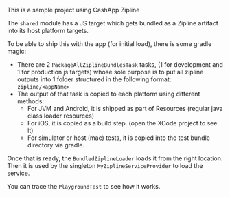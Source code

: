 This is a sample project using CashApp Zipline

The `shared` module has a JS target which gets bundled as a Zipline artifact into its host platform
targets.

To be able to ship this with the app (for initial load), there is some gradle magic:

* There are 2 `PackageAllZiplineBundlesTask` tasks, (1 for development and 1 for production js targets)
whose sole purpose is to put all zipline outputs into 1 folder structured in the following format:
`zipline/<appName>`
* The output of that task is copied to each platform using different methods:
  * For JVM and Android, it is shipped as part of Resources (regular java class loader resources)
  * For iOS, it is copied as a build step. (open the XCode project to see it)
  * For simulator or host (mac) tests, it is copied into the test bundle directory via gradle.

Once that is ready, the `BundledZiplineLoader` loads it from the right location. Then it is used
by the singleton `MyZiplineServiceProvider` to load the service.

You can trace the `PlaygroundTest` to see how it works.